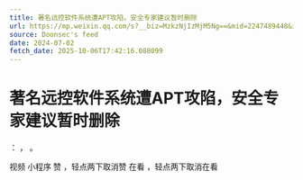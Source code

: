 ```yaml
---
title: 著名远控软件系统遭APT攻陷，安全专家建议暂时删除
url: https://mp.weixin.qq.com/s?__biz=MzkzNjIzMjM5Ng==&mid=2247489448&idx=1&sn=2bfa12b635506622cad41970969144ed
source: Doonsec's feed
date: 2024-07-02
fetch_date: 2025-10-06T17:42:16.088099
---
```


# 著名远控软件系统遭APT攻陷，安全专家建议暂时删除

：
，
。

视频
小程序
赞
，轻点两下取消赞
在看
，轻点两下取消在看